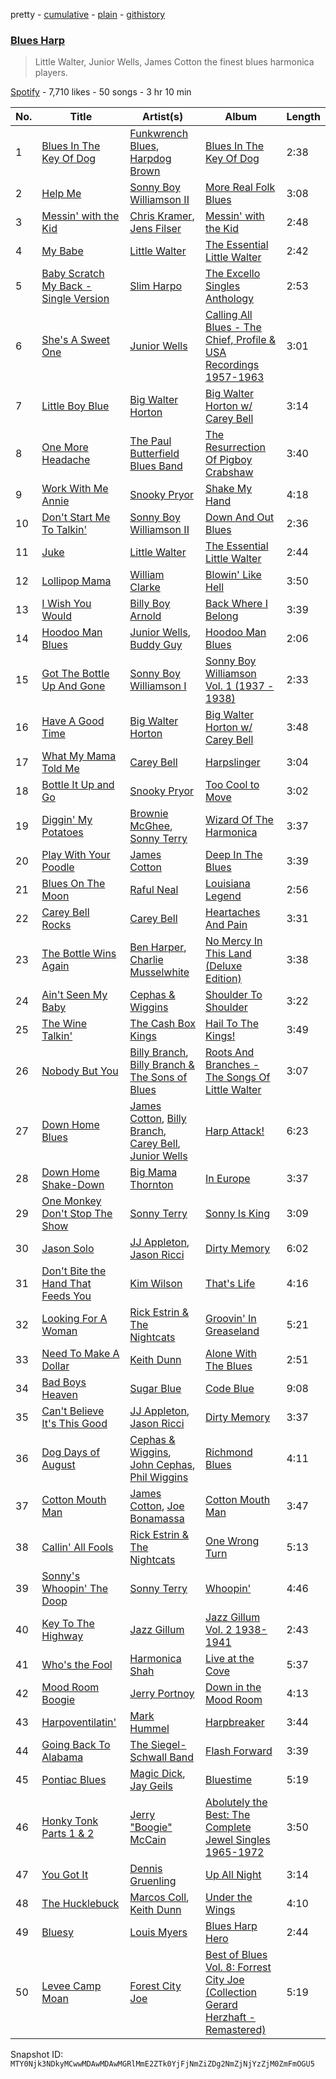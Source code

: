 pretty - [cumulative](/playlists/cumulative/37i9dQZF1DWVKE4YNKbqtI.md) - [plain](/playlists/plain/37i9dQZF1DWVKE4YNKbqtI) - [githistory](https://github.githistory.xyz/mackorone/spotify-playlist-archive/blob/main/playlists/plain/37i9dQZF1DWVKE4YNKbqtI)

### [Blues Harp](https://open.spotify.com/playlist/37i9dQZF1DWVKE4YNKbqtI)

> Little Walter, Junior Wells, James Cotton the finest blues harmonica players.

[Spotify](https://open.spotify.com/user/spotify) - 7,710 likes - 50 songs - 3 hr 10 min

| No. | Title | Artist(s) | Album | Length |
|---|---|---|---|---|
| 1 | [Blues In The Key Of Dog](https://open.spotify.com/track/6KU56NCsoOh4vxvpAPeuhV) | [Funkwrench Blues](https://open.spotify.com/artist/1HefbPVFSMuXvPsE9EL1fs), [Harpdog Brown](https://open.spotify.com/artist/2nJHCfpWZHce3Db9zKarwP) | [Blues In The Key Of Dog](https://open.spotify.com/album/6Q0cslUkzLhgvj8BU2Xq0u) | 2:38 |
| 2 | [Help Me](https://open.spotify.com/track/5bC6ONDsL88snGN6QasjZH) | [Sonny Boy Williamson II](https://open.spotify.com/artist/69VgCcXFV59QuQWEXSTxfK) | [More Real Folk Blues](https://open.spotify.com/album/5KTyzShPViB2hPWgzkCunV) | 3:08 |
| 3 | [Messin' with the Kid](https://open.spotify.com/track/60HxANx85mPaaw7OT4tU0n) | [Chris Kramer](https://open.spotify.com/artist/7w3T4vxCmCgARMHf4gyGNZ), [Jens Filser](https://open.spotify.com/artist/5a74UdzcXf4bEDpWYVGAtp) | [Messin' with the Kid](https://open.spotify.com/album/6NhNtQu8oQBfrw4HuBnptb) | 2:48 |
| 4 | [My Babe](https://open.spotify.com/track/4KMXlzvtC8xjLseDqDjpeU) | [Little Walter](https://open.spotify.com/artist/22JuR9OeENcP54XN5TlNWS) | [The Essential Little Walter](https://open.spotify.com/album/2Y2oBBKe7dnNGJrf6HAGBc) | 2:42 |
| 5 | [Baby Scratch My Back \- Single Version](https://open.spotify.com/track/4BbLz6pVP5oXl2plR7HLMZ) | [Slim Harpo](https://open.spotify.com/artist/36hwOoNPgnsKnhoMBYpJrJ) | [The Excello Singles Anthology](https://open.spotify.com/album/38mE82CkxuGVkZ2yN1sGGi) | 2:53 |
| 6 | [She's A Sweet One](https://open.spotify.com/track/2Cg3GUkhjX96nO4p2WRlIa) | [Junior Wells](https://open.spotify.com/artist/78CBFzwo7wwNaaTYVP5btK) | [Calling All Blues \- The Chief, Profile & USA Recordings 1957\-1963](https://open.spotify.com/album/3WqFy7VvZvKmyFRGgAp6WZ) | 3:01 |
| 7 | [Little Boy Blue](https://open.spotify.com/track/6hJqobCBH4TqF6Q9SjuOYY) | [Big Walter Horton](https://open.spotify.com/artist/7ApWhtmpJkPyd5WjwDdDfX) | [Big Walter Horton w/ Carey Bell](https://open.spotify.com/album/0u6qeEym4B0JLaVZrw4Ih5) | 3:14 |
| 8 | [One More Headache](https://open.spotify.com/track/5uPWILEXkNy1D0MJzi9ByM) | [The Paul Butterfield Blues Band](https://open.spotify.com/artist/6kz7WuPaUa4QVreP27I33i) | [The Resurrection Of Pigboy Crabshaw](https://open.spotify.com/album/5nEOJtjR1clDZQZwAlA7Qs) | 3:40 |
| 9 | [Work With Me Annie](https://open.spotify.com/track/75ZXx6ysguj5afBRtZ8tGR) | [Snooky Pryor](https://open.spotify.com/artist/2mGsLcgVJSfpUTgrMuPxt3) | [Shake My Hand](https://open.spotify.com/album/0FqH7CwavZR5SGVq76HCPm) | 4:18 |
| 10 | [Don't Start Me To Talkin'](https://open.spotify.com/track/1f9FEeBWZkuT4ItJZwsJ2l) | [Sonny Boy Williamson II](https://open.spotify.com/artist/69VgCcXFV59QuQWEXSTxfK) | [Down And Out Blues](https://open.spotify.com/album/6uhJ93exe9enyJnV3jgyLO) | 2:36 |
| 11 | [Juke](https://open.spotify.com/track/57W5o6ojTFtydDMZ0mDDB3) | [Little Walter](https://open.spotify.com/artist/22JuR9OeENcP54XN5TlNWS) | [The Essential Little Walter](https://open.spotify.com/album/2Y2oBBKe7dnNGJrf6HAGBc) | 2:44 |
| 12 | [Lollipop Mama](https://open.spotify.com/track/74iOextZ9kGlKLJomjh1BH) | [William Clarke](https://open.spotify.com/artist/2eECVTTCHnDwsBirJPiDke) | [Blowin' Like Hell](https://open.spotify.com/album/6V9vz3rCyZg93CIaALPizp) | 3:50 |
| 13 | [I Wish You Would](https://open.spotify.com/track/6YSJ7rgjRiO3glbDJrBZR3) | [Billy Boy Arnold](https://open.spotify.com/artist/16vIA3JDwbJiQugWKimd2o) | [Back Where I Belong](https://open.spotify.com/album/59auu3dHE34dRuCajZ2Kd2) | 3:39 |
| 14 | [Hoodoo Man Blues](https://open.spotify.com/track/7dVUGBGYrYBJakUw1JKhrq) | [Junior Wells](https://open.spotify.com/artist/78CBFzwo7wwNaaTYVP5btK), [Buddy Guy](https://open.spotify.com/artist/2gCsNOpiBaMNh20jQ5prf0) | [Hoodoo Man Blues](https://open.spotify.com/album/6whq5Ok1wCTlrXRNyzDSJ4) | 2:06 |
| 15 | [Got The Bottle Up And Gone](https://open.spotify.com/track/1a8JNXclpuzv9Rx8KxBbIO) | [Sonny Boy Williamson I](https://open.spotify.com/artist/1qxTNsrSi4fNXVO0sbMsl4) | [Sonny Boy Williamson Vol\. 1 \(1937 \- 1938\)](https://open.spotify.com/album/7FJtjm0Fhd7q8n4JkA290L) | 2:33 |
| 16 | [Have A Good Time](https://open.spotify.com/track/0xfzxjWLAsAZB0KC1juVUZ) | [Big Walter Horton](https://open.spotify.com/artist/7ApWhtmpJkPyd5WjwDdDfX) | [Big Walter Horton w/ Carey Bell](https://open.spotify.com/album/0u6qeEym4B0JLaVZrw4Ih5) | 3:48 |
| 17 | [What My Mama Told Me](https://open.spotify.com/track/7HLVfPFYRba4she3c0qIAp) | [Carey Bell](https://open.spotify.com/artist/7wcrtrCODZkNbpq1ZYABxs) | [Harpslinger](https://open.spotify.com/album/324FrIkjqOJ7rwTS4vGarw) | 3:04 |
| 18 | [Bottle It Up and Go](https://open.spotify.com/track/5eHeHvy9wdvATbd7Wj4R8T) | [Snooky Pryor](https://open.spotify.com/artist/2mGsLcgVJSfpUTgrMuPxt3) | [Too Cool to Move](https://open.spotify.com/album/62xvQ20A7TCjo2ZeafeuJx) | 3:02 |
| 19 | [Diggin' My Potatoes](https://open.spotify.com/track/7vsJLJHAYHRmovTbRTgRFx) | [Brownie McGhee](https://open.spotify.com/artist/3qXzj7WzBV3kwy1yEV1RcC), [Sonny Terry](https://open.spotify.com/artist/66hQFpsfaFzK8UbsQofCGv) | [Wizard Of The Harmonica](https://open.spotify.com/album/5lDFjfrldTB4HSFWkDYUBw) | 3:37 |
| 20 | [Play With Your Poodle](https://open.spotify.com/track/3HR1zeLxoPmGuFD8Qxu0Jq) | [James Cotton](https://open.spotify.com/artist/6mY93oNfUaUwZq67yn3R8k) | [Deep In The Blues](https://open.spotify.com/album/1oH2NSqTzggdoVlUcUxLvU) | 3:39 |
| 21 | [Blues On The Moon](https://open.spotify.com/track/1xDHpQuobDjDTs0bS3mETv) | [Raful Neal](https://open.spotify.com/artist/5zdiBKXtaX96hNNCEnP5f0) | [Louisiana Legend](https://open.spotify.com/album/4s0G9NIPxGreWN5IiliCEa) | 2:56 |
| 22 | [Carey Bell Rocks](https://open.spotify.com/track/0vZun5MdpB8oEjq2Ekw4K9) | [Carey Bell](https://open.spotify.com/artist/7wcrtrCODZkNbpq1ZYABxs) | [Heartaches And Pain](https://open.spotify.com/album/7hmhwWISoILoobUdovmoxC) | 3:31 |
| 23 | [The Bottle Wins Again](https://open.spotify.com/track/7c2FB64ULKN97mjU5wvIyQ) | [Ben Harper](https://open.spotify.com/artist/45lorWzrKLxfKlWpV7r9CN), [Charlie Musselwhite](https://open.spotify.com/artist/4NikxGoDm5LGVYAHj0Euoc) | [No Mercy In This Land \(Deluxe Edition\)](https://open.spotify.com/album/6iwWWapZi9KtLsdfoGG3X4) | 3:38 |
| 24 | [Ain't Seen My Baby](https://open.spotify.com/track/5r1gF2DneZC8pBL86SDarK) | [Cephas & Wiggins](https://open.spotify.com/artist/40MbAfRt1y7QdeGSkSp4pF) | [Shoulder To Shoulder](https://open.spotify.com/album/6mHbgI7rA71VIDAgy2z1YV) | 3:22 |
| 25 | [The Wine Talkin'](https://open.spotify.com/track/4jwpFbAnl9e5fsMbhVZgjV) | [The Cash Box Kings](https://open.spotify.com/artist/05eG6kRq0vo8hfQxW2sh8c) | [Hail To The Kings!](https://open.spotify.com/album/6c78ccr3oXB3tYLtW8PrRA) | 3:49 |
| 26 | [Nobody But You](https://open.spotify.com/track/4ASjWJnPks6GVzNH41Z37Y) | [Billy Branch](https://open.spotify.com/artist/5cUazMvxcAPELFif0BGn2t), [Billy Branch & The Sons of Blues](https://open.spotify.com/artist/4TRfrM7ljwL52xGyQGHk9y) | [Roots And Branches \- The Songs Of Little Walter](https://open.spotify.com/album/3MHdul04DePzuVe9iW9vBz) | 3:07 |
| 27 | [Down Home Blues](https://open.spotify.com/track/3OHj5SY6j7Ftmfa7qZJWoa) | [James Cotton](https://open.spotify.com/artist/6mY93oNfUaUwZq67yn3R8k), [Billy Branch](https://open.spotify.com/artist/5cUazMvxcAPELFif0BGn2t), [Carey Bell](https://open.spotify.com/artist/7wcrtrCODZkNbpq1ZYABxs), [Junior Wells](https://open.spotify.com/artist/78CBFzwo7wwNaaTYVP5btK) | [Harp Attack!](https://open.spotify.com/album/1zivuph8N0dHpL4k0SA94b) | 6:23 |
| 28 | [Down Home Shake\-Down](https://open.spotify.com/track/6QDIT5BB8mJDa1EBjeFL1y) | [Big Mama Thornton](https://open.spotify.com/artist/6bR0cgMtkCVpm0I5yrDNzO) | [In Europe](https://open.spotify.com/album/4GKo7UgPccJMRAm4ljs8Tz) | 3:37 |
| 29 | [One Monkey Don't Stop The Show](https://open.spotify.com/track/2S4f3cNofjA6pQNWQHcSM3) | [Sonny Terry](https://open.spotify.com/artist/66hQFpsfaFzK8UbsQofCGv) | [Sonny Is King](https://open.spotify.com/album/4ewWMXqCejyno0okSIOVnd) | 3:09 |
| 30 | [Jason Solo](https://open.spotify.com/track/0KVqA1NoDClaWnKkqQV8wP) | [JJ Appleton](https://open.spotify.com/artist/5c2q4cX88ZOW2uVL47EKwE), [Jason Ricci](https://open.spotify.com/artist/7EV8gsN4cvguOI67kcnYAN) | [Dirty Memory](https://open.spotify.com/album/2UXZqPLmcmB6aa9T8AJFxn) | 6:02 |
| 31 | [Don't Bite the Hand That Feeds You](https://open.spotify.com/track/0Gjw2bx2khjm0OueuMFBKL) | [Kim Wilson](https://open.spotify.com/artist/3LkeAX21Tyb0t1CCAP5aq3) | [That's Life](https://open.spotify.com/album/5M8gkXa4AULN9NESM0a4Ii) | 4:16 |
| 32 | [Looking For A Woman](https://open.spotify.com/track/6JuJtd8K0jpEejEBJBitlA) | [Rick Estrin & The Nightcats](https://open.spotify.com/artist/0uo6ltSYsMbp4go8nPQ80U) | [Groovin' In Greaseland](https://open.spotify.com/album/3fZLjidk1UlpKM9Kw5NWSh) | 5:21 |
| 33 | [Need To Make A Dollar](https://open.spotify.com/track/6BIpLmms6hIdSFI3GNTw8J) | [Keith Dunn](https://open.spotify.com/artist/122e3natoyt3KVWHoSxBKL) | [Alone With The Blues](https://open.spotify.com/album/3BhmnjO4QezeG8TVE6dRfJ) | 2:51 |
| 34 | [Bad Boys Heaven](https://open.spotify.com/track/4xfJSNaQN5eRUL78mor3nj) | [Sugar Blue](https://open.spotify.com/artist/3HojqGF4FshKki7Ku6gPqE) | [Code Blue](https://open.spotify.com/album/6MEW2dr1ze84kOgFtPi4uD) | 9:08 |
| 35 | [Can't Believe It's This Good](https://open.spotify.com/track/32HudsU4xtWFuNWnmb6XPe) | [JJ Appleton](https://open.spotify.com/artist/5c2q4cX88ZOW2uVL47EKwE), [Jason Ricci](https://open.spotify.com/artist/7EV8gsN4cvguOI67kcnYAN) | [Dirty Memory](https://open.spotify.com/album/2UXZqPLmcmB6aa9T8AJFxn) | 3:37 |
| 36 | [Dog Days of August](https://open.spotify.com/track/5gOxdOaXlIVrM0mlOEJ3hZ) | [Cephas & Wiggins](https://open.spotify.com/artist/40MbAfRt1y7QdeGSkSp4pF), [John Cephas](https://open.spotify.com/artist/39gMpw4vsyl8CLCW6OZx97), [Phil Wiggins](https://open.spotify.com/artist/454ZmfE5h5JeoCksBvEymQ) | [Richmond Blues](https://open.spotify.com/album/3diP0MKxncGd7wi8ZMASFZ) | 4:11 |
| 37 | [Cotton Mouth Man](https://open.spotify.com/track/05OUC91VXFLsMddV7yKaZC) | [James Cotton](https://open.spotify.com/artist/6mY93oNfUaUwZq67yn3R8k), [Joe Bonamassa](https://open.spotify.com/artist/2SNzxY1OsSCHBLVi77mpPQ) | [Cotton Mouth Man](https://open.spotify.com/album/6U2Fh67Pk4hme1KoSJlrdS) | 3:47 |
| 38 | [Callin' All Fools](https://open.spotify.com/track/43J5N4yyxOSCrTZ9PD7dpF) | [Rick Estrin & The Nightcats](https://open.spotify.com/artist/0uo6ltSYsMbp4go8nPQ80U) | [One Wrong Turn](https://open.spotify.com/album/4cJ6p2UKcmZwOSHppR4CXl) | 5:13 |
| 39 | [Sonny's Whoopin' The Doop](https://open.spotify.com/track/5lBRVkZlET9bscUXoeDwuk) | [Sonny Terry](https://open.spotify.com/artist/66hQFpsfaFzK8UbsQofCGv) | [Whoopin'](https://open.spotify.com/album/18VA8US97hZKDnkJQTKfmA) | 4:46 |
| 40 | [Key To The Highway](https://open.spotify.com/track/4wGcFx9voRJ51U989ty9wp) | [Jazz Gillum](https://open.spotify.com/artist/6GFrr6eHPyDtqguamN8vLg) | [Jazz Gillum Vol\. 2 1938\-1941](https://open.spotify.com/album/6wY2gJuBm2BMJHpD1svDN6) | 2:43 |
| 41 | [Who's the Fool](https://open.spotify.com/track/6zIZH6unxpNPpOMLFEciiZ) | [Harmonica Shah](https://open.spotify.com/artist/7GtbrsY4LuBDQQO518vwtR) | [Live at the Cove](https://open.spotify.com/album/4ZrX2ckehiYbVGOSBNqbpF) | 5:37 |
| 42 | [Mood Room Boogie](https://open.spotify.com/track/71Vue1WdbaB8aP79Nmhd76) | [Jerry Portnoy](https://open.spotify.com/artist/6VJN1UE84B6UkKQw0t93BU) | [Down in the Mood Room](https://open.spotify.com/album/1jJumcgFYNfC07qBagJwKL) | 4:13 |
| 43 | [Harpoventilatin'](https://open.spotify.com/track/0hMR8CTSJLrRjOgoE7apDR) | [Mark Hummel](https://open.spotify.com/artist/6tThEAJKUsHlj0ALfRObEP) | [Harpbreaker](https://open.spotify.com/album/0HGQj36FzCKitSWq3jy2lX) | 3:44 |
| 44 | [Going Back To Alabama](https://open.spotify.com/track/2qV360qyQrQllFZFzZunXr) | [The Siegel\-Schwall Band](https://open.spotify.com/artist/09y7wEuZOxZyYi8suU6NEo) | [Flash Forward](https://open.spotify.com/album/0cOiCxvkM6EEF9gRKrX2Fv) | 3:39 |
| 45 | [Pontiac Blues](https://open.spotify.com/track/7tmwXdsYe2tfm0HCNXQCNT) | [Magic Dick](https://open.spotify.com/artist/1yGvrxUBauXDFNMY14v2xh), [Jay Geils](https://open.spotify.com/artist/1UgjeijAwImO8WTt2WSum0) | [Bluestime](https://open.spotify.com/album/1ZqrooRcmaGlmQptJRKuxu) | 5:19 |
| 46 | [Honky Tonk Parts 1 & 2](https://open.spotify.com/track/4PDT7WnrEhcUB83qyY6JG0) | [Jerry "Boogie" McCain](https://open.spotify.com/artist/1sR4V8FLHoKLtkA68DP7do) | [Abolutely the Best: The Complete Jewel Singles 1965\-1972](https://open.spotify.com/album/4Vp7gTydgX0GiYyYOeJ3mJ) | 3:50 |
| 47 | [You Got It](https://open.spotify.com/track/2RnKaMIWn5HQgkg0wghuir) | [Dennis Gruenling](https://open.spotify.com/artist/56M0TPfeix1WjBuylxkVeG) | [Up All Night](https://open.spotify.com/album/3agi8buLixKwrmVNiKPHGN) | 3:14 |
| 48 | [The Hucklebuck](https://open.spotify.com/track/3HaAIm8CuHSdxxdbv14JkG) | [Marcos Coll](https://open.spotify.com/artist/5mKLyd8tTJxeMvsNXhiHrV), [Keith Dunn](https://open.spotify.com/artist/122e3natoyt3KVWHoSxBKL) | [Under the Wings](https://open.spotify.com/album/3TpFzGrkx7auCFdstsj2fL) | 4:10 |
| 49 | [Bluesy](https://open.spotify.com/track/078lhMIegYPNI58tyFn6o8) | [Louis Myers](https://open.spotify.com/artist/2MHJe9H2p09aSHJm7yrwNh) | [Blues Harp Hero](https://open.spotify.com/album/5lkj3Xw9Xw5VUY38BvTmXL) | 2:44 |
| 50 | [Levee Camp Moan](https://open.spotify.com/track/5P3AlDI4rXsBxU4YC3rkL2) | [Forest City Joe](https://open.spotify.com/artist/4lrsWNPzvfhQioDHFarekQ) | [Best of Blues Vol\. 8: Forrest City Joe \(Collection Gerard Herzhaft \- Remastered\)](https://open.spotify.com/album/75TS3pJaEN702DolImKo8K) | 5:19 |

Snapshot ID: `MTY0Njk3NDkyMCwwMDAwMDAwMGRlMmE2ZTk0YjFjNmZiZDg2NmZjNjYzZjM0ZmFmOGU5`
